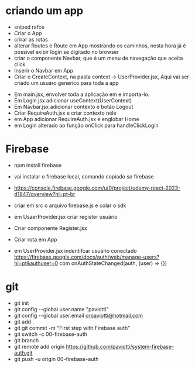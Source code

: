 # criando um app

- sniped rafce
- Criar o App
- crirar as rotas
- alterar Routes e Route em App mostrando os caminhos, nesta hora já é possível exibir login se digitado no browser
- criar o componente Navbar, que é um menu de navegação que aceita click
- Inserir o Navbar em App
- Criar o CreateContext, na pasta context -> UserProvider.jsx, Aqui vai ser criado um usuáro generico para toda a app

* Em main.jsx, envolver toda a aplicação em <UserProvider/> e importa-lo.
* Em Login.jsx adicionar useContext(UserContext)
* Em Navbar.jsx adicionar contexto e botão Logout
* Criar RequireAuth.jsx e criar contexto nele
* em App adicionar RequireAuth.jsx e englobar Home
* em Login alterado ao função onClick para handleClickLogin

# Firebase

- npm install firebase
- vai instalar o firebase local, comando copiado so firebase
- https://console.firebase.google.com/u/0/project/udemy-react-2023-d1847/overview?hl=pt-br
- criar em src o arquivo firebase.js e colar o sdk
- em UsaerProvider.jsx criar register usuário
- Criar componente Register.jsx
- Criar rota em App

- em UserProvider.jsx indentifcar usuário conectado https://firebase.google.com/docs/auth/web/manage-users?hl=pt&authuser=0
  com onAuthStateChanged(auth, (user) => {})

# git

- git init
- git config --global user.name "paviotti"
- git config --global user.email crpaviotti@hotmail.com
- git add .
- git git commit -m "First step with Firebase auth"
- git switch -c 00-firebase-auth
- git branch
- git remote add origin https://github.com/paviotti/system-firebase-auth.git
- git push -u origin 00-firebase-auth
